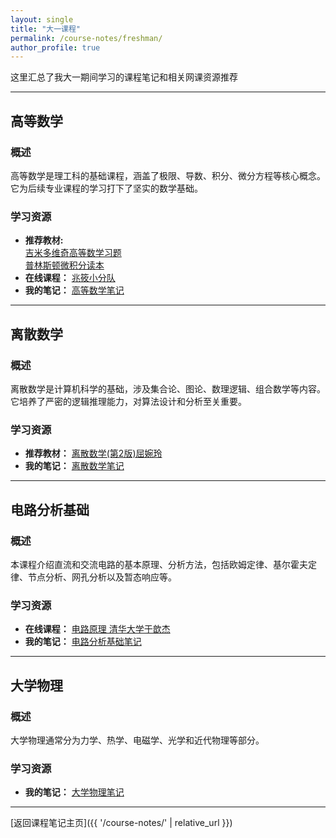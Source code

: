 ```yaml
---
layout: single 
title: "大一课程" 
permalink: /course-notes/freshman/ 
author_profile: true 
---
```



这里汇总了我大一期间学习的课程笔记和相关网课资源推荐

---

## 高等数学

### 概述
高等数学是理工科的基础课程，涵盖了极限、导数、积分、微分方程等核心概念。它为后续专业课程的学习打下了坚实的数学基础。

### 学习资源

* **推荐教材:** <br>
    [吉米多维奇高等数学习题](/files/Advanced-Mathematics-books.pdf) <br>
    [普林斯顿微积分读本](/files/Princeton-Calculus-Reader.pdf )
* **在线课程：** [兆筱小分队](https://www.bilibili.com/video/BV1dJ411c7ab?spm_id_from=333.788.videopod.sections&vd_source=f12f18d6054b9822e00b713d3c3ae108)
* **我的笔记：** [高等数学笔记 ](/files/Advanced-Mathematics-Notes.pdf) 

---

## 离散数学 

### 概述
离散数学是计算机科学的基础，涉及集合论、图论、数理逻辑、组合数学等内容。它培养了严密的逻辑推理能力，对算法设计和分析至关重要。

### 学习资源
* **推荐教材：** [离散数学(第2版)屈婉玲](/files/Discrete-Mathematic-books.pdf)
* **我的笔记：** [离散数学笔记](/files/Discrete-Mathematics-Notes.pdf)

---

## 电路分析基础 

### 概述
本课程介绍直流和交流电路的基本原理、分析方法，包括欧姆定律、基尔霍夫定律、节点分析、网孔分析以及暂态响应等。

### 学习资源
* **在线课程：** [电路原理 清华大学于歆杰](https://www.icourses.cn/sCourse/course_2980.html)
* **我的笔记：** [电路分析基础笔记](/files/Circuit-Analysis-Notes.pdf)

---

## 大学物理 

### 概述
大学物理通常分为力学、热学、电磁学、光学和近代物理等部分。

### 学习资源
* **我的笔记：** [大学物理笔记](/files/University-Physics-Notes.pdf)

---

[返回课程笔记主页]({{ '/course-notes/' | relative_url }})
